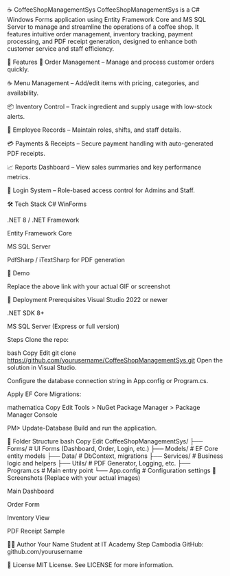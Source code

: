 ☕ CoffeeShopManagementSys
CoffeeShopManagementSys is a C# Windows Forms application using Entity Framework Core and MS SQL Server to manage and streamline the operations of a coffee shop. It features intuitive order management, inventory tracking, payment processing, and PDF receipt generation, designed to enhance both customer service and staff efficiency.

🔧 Features
🧾 Order Management – Manage and process customer orders quickly.

☕ Menu Management – Add/edit items with pricing, categories, and availability.

📦 Inventory Control – Track ingredient and supply usage with low-stock alerts.

👥 Employee Records – Maintain roles, shifts, and staff details.

💳 Payments & Receipts – Secure payment handling with auto-generated PDF receipts.

📈 Reports Dashboard – View sales summaries and key performance metrics.

🔐 Login System – Role-based access control for Admins and Staff.

🛠️ Tech Stack
C# WinForms

.NET 8 / .NET Framework

Entity Framework Core

MS SQL Server

PdfSharp / iTextSharp for PDF generation

🎥 Demo


Replace the above link with your actual GIF or screenshot

🚀 Deployment
Prerequisites
Visual Studio 2022 or newer

.NET SDK 8+

MS SQL Server (Express or full version)

Steps
Clone the repo:

bash
Copy
Edit
git clone https://github.com/yourusername/CoffeeShopManagementSys.git
Open the solution in Visual Studio.

Configure the database connection string in App.config or Program.cs.

Apply EF Core Migrations:

mathematica
Copy
Edit
Tools > NuGet Package Manager > Package Manager Console

PM> Update-Database
Build and run the application.

📂 Folder Structure
bash
Copy
Edit
CoffeeShopManagementSys/
├── Forms/             # UI Forms (Dashboard, Order, Login, etc.)
├── Models/            # EF Core entity models
├── Data/              # DbContext, migrations
├── Services/          # Business logic and helpers
├── Utils/             # PDF Generator, Logging, etc.
├── Program.cs         # Main entry point
└── App.config         # Configuration settings
📸 Screenshots
(Replace with your actual images)

Main Dashboard

Order Form

Inventory View

PDF Receipt Sample

🙋‍♂️ Author
Your Name
Student at IT Academy Step Cambodia
GitHub: github.com/yourusername

📄 License
MIT License. See LICENSE for more information.
